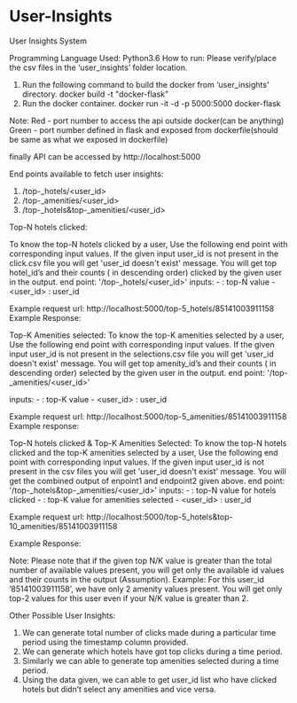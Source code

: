 # User-Insights

User Insights System

Programming Language Used: Python3.6
How to run:
Please verify/place the csv files in the ‘user_insights’ folder location.
1.	Run the following command to build the docker from ‘user_insights’ directory.
docker build -t "docker-flask"
2.	Run the docker container.
docker run -it -d -p 5000:5000 docker-flask

Note:
Red - port number to access the api outside docker(can be anything)
Green - port number defined in flask and exposed from dockerfile(should be same as what we exposed in dockerfile)

finally API can be accessed by http://localhost:5000

End points available to fetch user insights:
1. /top-<n>_hotels/<user_id>
2. /top-<k>_amenities/<user_id>
3. /top-<n>_hotels&top-<k>_amenities/<user_id>

Top-N hotels clicked:

To know the top-N hotels clicked by a user, Use the following end point with corresponding input values. If the given input user_id is not present in the click.csv file you will get 'user_id doesn't exist' message. 
You will get top hotel_id’s and their counts ( in descending order) clicked by the given user in the output.
end point: '/top-<n>_hotels/<user_id>'
inputs:
	- <n> : top-N value
	- <user_id> : user_id
	
Example request url: http://localhost:5000/top-5_hotels/85141003911158
Example Response: 
 

Top-K Amenities selected:
To know the top-K amenities selected by a user, Use the following end point with corresponding input values. If the given input user_id is not present in the selections.csv file you will get 'user_id doesn't exist' message. 
You will get top amenity_id’s and their counts ( in descending order) selected by the given user in the output.
end point: '/top-<k>_amenities/<user_id>'


inputs:
	- <k> : top-K value
	- <user_id> : user_id
	
Example request url: http://localhost:5000/top-5_amenities/85141003911158
Example response:
 

Top-N hotels clicked & Top-K Amenities Selected:
To know the top-N hotels clicked and the top-K amenities selected by a user, Use the following end point with corresponding input values. If the given input user_id is not present in the csv files you will get 'user_id doesn't exist' message. 
You will get the combined output of enpoint1 and endpoint2 given above.
end point: '/top-<n>_hotels&top-<k>_amenities/<user_id>'
inputs:
	- <n> : top-N value for hotels clicked
	- <k> : top-K value for amenities selected
	- <user_id> : user_id
	
Example request url: http://localhost:5000/top-5_hotels&top-10_amenities/85141003911158



Example Response: 
 


Note: 
Please note that if the given top N/K value is greater than the total number of available values present, you will get only the available id values and their counts in the output (Assumption).
Example:
For this user_id ’85141003911158’, we have only 2 amenity values present. You will get only top-2 values for this user even if your N/K value is greater than 2.


Other Possible User Insights:
1.	We can generate total number of clicks made during a particular time period using the timestamp column provided.
2.	We can generate which hotels have got top clicks during a time period.
3.	Similarly we can able to generate top amenities selected during a time period.
4.	Using the data given, we can able to get user_id list who have clicked hotels but didn’t select any amenities and vice versa.
